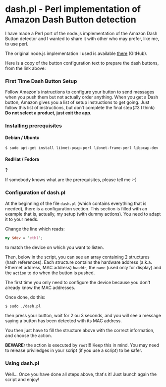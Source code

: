 # dash.pl - Perl implementation of Amazon Dash Button detection

I have made a Perl port of the node.js implementation of the Amazon Dash Button detector and I wanted to share it with other who may prefer, like me, to use perl.

The original node.js implementation I used is available [there](https://github.com/hortinstein/node-dash-button) (GitHub).

Here is a copy of the button configuration text to prepare the dash buttons, from the link above:

### First Time Dash Button Setup

Follow Amazon's instructions to configure your button to send messages when you push them but not actually order anything. When you get a Dash button, Amazon gives you a list of setup instructions to get going. Just follow this list of instructions, but don’t complete the final step (#3 I think) **Do not select a product, just exit the app**.

### Installing prerequisites

#### Debian / Ubuntu

``` sh
$ sudo apt-get install libnet-pcap-perl libnet-frame-perl libpcap-dev
```
#### RedHat / Fedora

**?**

If somebody knows what are the prerequisites, please tell me :-)

### Configuration of dash.pl

At the beginning of the file `dash.pl` (which contains everything that is needed), there is a configuration section. This section is filled with an example that is, actually, my setup (with dummy actions). You need to adapt it to your needs.

Change the line which reads:

``` perl
my $dev = 'eth1';
```

to match the device on which you want to listen.

Then, below in the script, you can see an array containing 2 structures (hash references). Each structure contains the hardware address (a.k.a. Ethernet address, MAC address) `hwaddr`, the `name` (used only for display) and the `action` to do when the button is pushed.

The first time you only need to configure the device because you don't already know the MAC addresses.

Once done, do this:

``` sh
$ sudo ./dash.pl
```

then press your button, wait for 2 ou 3 seconds, and you will see a message saying a button has been detected with its MAC address.

You then just have to fill the structure above with the correct information, and choose the action.

**BEWARE:** the action is executed by `root`!!! Keep this in mind. You may need to release priviledges in your script (if you use a script) to be safer.

### Using dash.pl

Well... Once you have done all steps above, that's it! Just launch again the script and enjoy!
